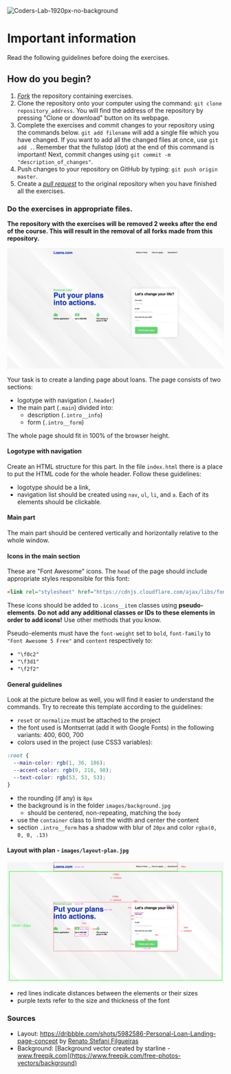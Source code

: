 ![Coders-Lab-1920px-no-background](https://keit.mk/web/assets/img/keitlogo.png)

# Important information

Read the following guidelines before doing the exercises.

## How do you begin?

1. [*Fork*](https://guides.github.com/activities/forking/) the repository containing exercises.
2. Clone the repository onto your computer using the command: `git clone repository_address`.
   You will find the address of the repository by pressing "Clone or download" button on its webpage.
3. Complete the exercises and commit changes to your repository using the commands below.
   `git add filename` will add a single file which you have changed.
   If you want to add all the changed files at once, use `git add .`.
   Remember that the fullstop (dot) at the end of this command is important!
   Next, commit changes using `git commit -m "description_of_changes"`.
4. Push changes to your repository on GitHub by typing: `git push origin master`.
5. Create a [*pull request*](https://help.github.com/articles/creating-a-pull-request) to the original repository when you have finished all the exercises.

### Do the exercises in appropriate files.

**The repository with the exercises will be removed 2 weeks after the end of the course. This will result in the removal of all forks made from this repository.**


![](images/layout.png)

Your task is to create a landing page about loans. The page consists of two sections:
- logotype with navigation (`.header`)
- the main part (`.main`) divided into:
  - description (`.intro__info`)
  - form (`.intro__form`)

The whole page should fit in 100% of the browser height.  

#### Logotype with navigation
Create an HTML structure for this part. In the file `index.html` there is a place to put the HTML code for the whole header. Follow these guidelines:

- logotype should be a link,
- navigation list should be created using `nav`, `ul`, `li`, and `a`. Each of its elements should be clickable.  

#### Main part
The main part should be centered vertically and horizontally relative to the whole window.  

#### Icons in the main section
These are "Font Awesome" icons. The `head` of the page should include appropriate styles responsible for this font:
```html
<link rel="stylesheet" href="https://cdnjs.cloudflare.com/ajax/libs/font-awesome/5.9.0/css/all.min.css"/>
```
These icons should be added to `.icons__item` classes using **pseudo-elements**. **Do not add any additional classes or IDs to these elements in order to add icons!** Use other methods that you know.

Pseudo-elements must have the `font-weight` set to `bold`, `font-family` to `"Font Awesome 5 Free"` and `content` respectively to:
- `"\f0c2"`
- `"\f3d1"`
- `"\f2f2"`

#### General guidelines
Look at the picture below as well, you will find it easier to understand the commands. Try to recreate this template according to the guidelines:

* `reset` or `normalize` must be attached to the project
* the font used is Montserrat (add it with Google Fonts) in the following variants: 400, 600, 700
* colors used in the project (use CSS3 variables):
```css
:root {
  --main-color: rgb(1, 36, 186);
  --accent-color: rgb(9, 216, 98);
  --text-color: rgb(53, 53, 53);
}
```
* the rounding (if any) is `8px`
* the background is in the folder `images/background.jpg`
  - should be centered, non-repeating, matching the `body`
* use the `container` class to limit the width and center the content
* section `.intro__form` has a shadow with  blur of `20px` and color `rgba(0, 0, 0, .13)`

#### Layout with plan - `images/layout-plan.jpg`
![](images/layout-plan.jpg)
- red lines indicate distances between the elements or their sizes
- purple texts refer to the size and thickness of the font


### Sources
- Layout: https://dribbble.com/shots/5982586-Personal-Loan-Landing-page-concept by [Renato Stefani Filgueiras](https://dribbble.com/renatosf)
- Background: [Background vector created by starline - www.freepik.com](https://www.freepik.com/free-photos-vectors/background)

